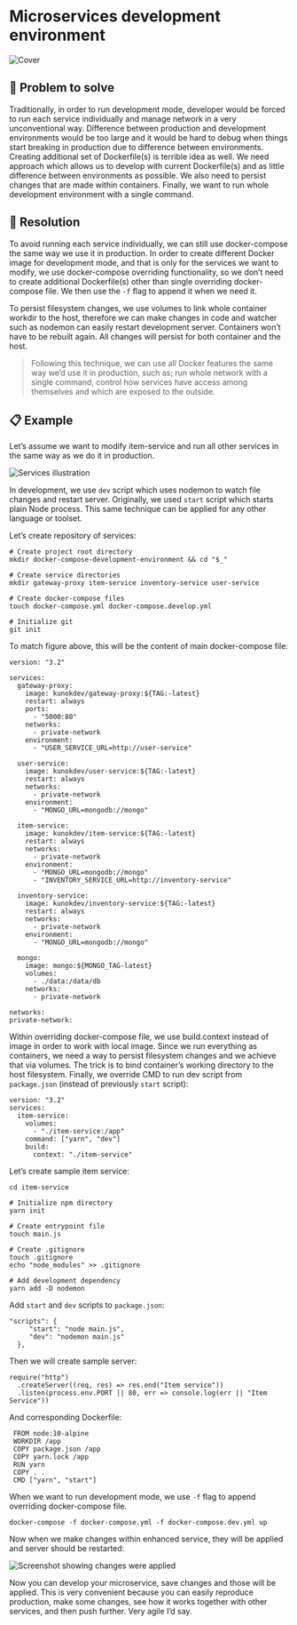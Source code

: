 # Microservices development environment
![Cover](https://cdn-images-1.medium.com/max/1600/1*mQYvxyb44m6QKXCGQAirSA.jpeg)

## 🤢 Problem to solve

Traditionally, in order to run development mode, developer would be forced to run each service individually and manage network in a very unconventional way. Difference between production and development environments would be too large and it would be hard to debug when things start breaking in production due to difference between environments. Creating additional set of Dockerfile(s) is terrible idea as well. We need approach which allows us to develop with current Dockerfile(s) and as little difference between environments as possible. We also need to persist changes that are made within containers. Finally, we want to run whole development environment with a single command.


## 💁 Resolution

To avoid running each service individually, we can still use docker-compose the same way we use it in production. In order to create different Docker image for development mode, and that is only for the services we want to modify, we use docker-compose overriding functionality, so we don’t need to create additional Dockerfile(s) other than single overriding docker-compose file. We then use the `-f` flag to append it when we need it.

To persist filesystem changes, we use volumes to link whole container workdir to the host, therefore we can make changes in code and watcher such as nodemon can easily restart development server. Containers won’t have to be rebuilt again. All changes will persist for both container and the host.


> Following this technique, we can use all Docker features the same way we’d use it in production, such as; run whole network with a single command, control how services have access among themselves and which are exposed to the outside.

## 📋 Example

Let’s assume we want to modify item-service and run all other services in the same way as we do it in production.

![Services illustration](https://cdn-images-1.medium.com/max/1600/1*lhoudJyty1Oc2cohWbVMvw.png)

In development, we use `dev` script which uses nodemon to watch file changes and restart server. Originally, we used `start` script which starts plain Node process. This same technique can be applied for any other language or toolset.

Let’s create repository of services:

```
# Create project root directory
mkdir docker-compose-development-environment && cd "$_"

# Create service directories
mkdir gateway-proxy item-service inventory-service user-service

# Create docker-compose files
touch docker-compose.yml docker-compose.develop.yml

# Initialize git
git init
```

To match figure above, this will be the content of main docker-compose file:

```
version: "3.2"

services:
  gateway-proxy:
    image: kunokdev/gateway-proxy:${TAG:-latest}
    restart: always
    ports:
      - "5000:80"
    networks:
      - private-network
    environment:
      - "USER_SERVICE_URL=http://user-service"

  user-service:
    image: kunokdev/user-service:${TAG:-latest}
    restart: always
    networks:
      - private-network
    environment:
      - "MONGO_URL=mongodb://mongo"

  item-service:
    image: kunokdev/item-service:${TAG:-latest}
    restart: always
    networks:
      - private-network
    environment:
      - "MONGO_URL=mongodb://mongo"
      - "INVENTORY_SERVICE_URL=http://inventory-service"

  inventory-service:
    image: kunokdev/inventory-service:${TAG:-latest}
    restart: always
    networks:
      - private-network
    environment:
      - "MONGO_URL=mongodb://mongo"

  mongo:
    image: mongo:${MONGO_TAG-latest}
    volumes:
      - ./data:/data/db
    networks:
      - private-network

networks:
private-network:
```

Within overriding docker-compose file, we use build.context instead of image in order to work with local image. Since we run everything as containers, we need a way to persist filesystem changes and we achieve that via volumes. The trick is to bind container’s working directory to the host filesystem. Finally, we override CMD to run dev script from `package.json` (instead of previously `start` script):

```
version: "3.2"
services:
  item-service:
    volumes:
      - "./item-service:/app"
    command: ["yarn", "dev"]
    build:
      context: "./item-service"
```


Let’s create sample item service:

```
cd item-service

# Initialize npm directory
yarn init

# Create entrypoint file
touch main.js

# Create .gitignore
touch .gitignore
echo "node_modules" >> .gitignore

# Add development dependency
yarn add -D nodemon
```


Add `start` and `dev` scripts to `package.json`:

```
"scripts": {
     "start": "node main.js",
     "dev": "nodemon main.js"
  },
```

Then we will create sample server:

```
require("http")
  .createServer((req, res) => res.end("Item service"))
  .listen(process.env.PORT || 80, err => console.log(err || "Item Service"))
```

And corresponding Dockerfile:

```
 FROM node:10-alpine
 WORKDIR /app
 COPY package.json /app
 COPY yarn.lock /app
 RUN yarn
 COPY . .
 CMD ["yarn", "start"]
 ```
 
 
 When we want to run development mode, we use `-f` flag to append overriding docker-compose file.
 
 ```
 docker-compose -f docker-compose.yml -f docker-compose.dev.yml up
 ```
 
 Now when we make changes within enhanced service, they will be applied and server should be restarted:
 
 ![Screenshot showing changes were applied](https://cdn-images-1.medium.com/max/1600/0*0alT3_qmoJMSUG6V.png)
 
 Now you can develop your microservice, save changes and those will be applied. This is very convenient because you can easily reproduce production, make some changes, see how it works together with other services, and then push further. Very agile I’d say.
 

